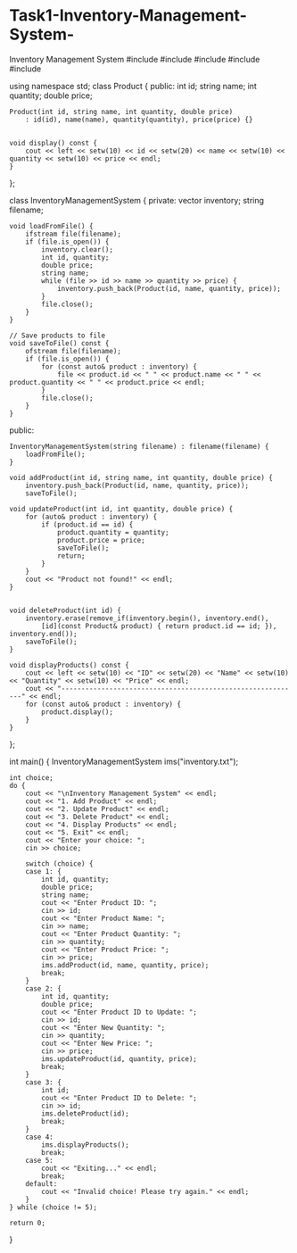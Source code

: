 # Task1-Inventory-Management-System-
Inventory Management System
#include <iostream>
#include <fstream>
#include <vector>
#include <string>
#include <iomanip>

using namespace std;
class Product {
public:
    int id;
    string name;
    int quantity;
    double price;

  
    Product(int id, string name, int quantity, double price)
        : id(id), name(name), quantity(quantity), price(price) {}

    
    void display() const {
        cout << left << setw(10) << id << setw(20) << name << setw(10) << quantity << setw(10) << price << endl;
    }
};

class InventoryManagementSystem {
private:
    vector<Product> inventory;
    string filename;

 
    void loadFromFile() {
        ifstream file(filename);
        if (file.is_open()) {
            inventory.clear();
            int id, quantity;
            double price;
            string name;
            while (file >> id >> name >> quantity >> price) {
                inventory.push_back(Product(id, name, quantity, price));
            }
            file.close();
        }
    }

    // Save products to file
    void saveToFile() const {
        ofstream file(filename);
        if (file.is_open()) {
            for (const auto& product : inventory) {
                file << product.id << " " << product.name << " " << product.quantity << " " << product.price << endl;
            }
            file.close();
        }
    }

public:

    InventoryManagementSystem(string filename) : filename(filename) {
        loadFromFile();
    }

    void addProduct(int id, string name, int quantity, double price) {
        inventory.push_back(Product(id, name, quantity, price));
        saveToFile();
    
    void updateProduct(int id, int quantity, double price) {
        for (auto& product : inventory) {
            if (product.id == id) {
                product.quantity = quantity;
                product.price = price;
                saveToFile();
                return;
            }
        }
        cout << "Product not found!" << endl;
    }

 
    void deleteProduct(int id) {
        inventory.erase(remove_if(inventory.begin(), inventory.end(),
            [id](const Product& product) { return product.id == id; }), inventory.end());
        saveToFile();
    }

    void displayProducts() const {
        cout << left << setw(10) << "ID" << setw(20) << "Name" << setw(10) << "Quantity" << setw(10) << "Price" << endl;
        cout << "------------------------------------------------------------" << endl;
        for (const auto& product : inventory) {
            product.display();
        }
    }
};

int main() {
    InventoryManagementSystem ims("inventory.txt");

    int choice;
    do {
        cout << "\nInventory Management System" << endl;
        cout << "1. Add Product" << endl;
        cout << "2. Update Product" << endl;
        cout << "3. Delete Product" << endl;
        cout << "4. Display Products" << endl;
        cout << "5. Exit" << endl;
        cout << "Enter your choice: ";
        cin >> choice;

        switch (choice) {
        case 1: {
            int id, quantity;
            double price;
            string name;
            cout << "Enter Product ID: ";
            cin >> id;
            cout << "Enter Product Name: ";
            cin >> name;
            cout << "Enter Product Quantity: ";
            cin >> quantity;
            cout << "Enter Product Price: ";
            cin >> price;
            ims.addProduct(id, name, quantity, price);
            break;
        }
        case 2: {
            int id, quantity;
            double price;
            cout << "Enter Product ID to Update: ";
            cin >> id;
            cout << "Enter New Quantity: ";
            cin >> quantity;
            cout << "Enter New Price: ";
            cin >> price;
            ims.updateProduct(id, quantity, price);
            break;
        }
        case 3: {
            int id;
            cout << "Enter Product ID to Delete: ";
            cin >> id;
            ims.deleteProduct(id);
            break;
        }
        case 4:
            ims.displayProducts();
            break;
        case 5:
            cout << "Exiting..." << endl;
            break;
        default:
            cout << "Invalid choice! Please try again." << endl;
        }
    } while (choice != 5);

    return 0;
}
